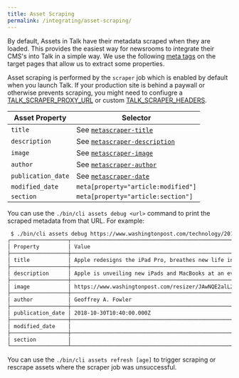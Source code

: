 ```yaml
---
title: Asset Scraping
permalink: /integrating/asset-scraping/
---
```


By default, Assets in Talk have their metadata scraped when they are loaded.
This provides the easiest way for newsrooms to integrate their CMS's into Talk
in a simple way. We use the following
[meta tags](https://developer.mozilla.org/en-US/docs/Web/HTML/Element/meta) on
the target pages that allow us to extract some properties.

Asset scraping is performed by the `scraper` job which is enabled by default when you launch Talk. If your production site is behind a paywall or otherwise prevents scraping, you might need to confiugre a [TALK_SCRAPER_PROXY_URL](/talk/advanced-configuration/#talk-scraper-proxy-url) or custom [TALK_SCRAPER_HEADERS](/talk/advanced-configuration/#talk-scraper-headers). 


| Asset Property     | Selector |
|--------------------|----------|
| `title`            | See [`metascraper-title`](https://github.com/microlinkhq/metascraper/blob/dc664c37ea1b238b1e3e9d5342edfacc9027892c/packages/metascraper-title/index.js) |
| `description`      | See [`metascraper-description`](https://github.com/microlinkhq/metascraper/blob/dc664c37ea1b238b1e3e9d5342edfacc9027892c/packages/metascraper-description/index.js) |
| `image`            | See [`metascraper-image`](https://github.com/microlinkhq/metascraper/blob/dc664c37ea1b238b1e3e9d5342edfacc9027892c/packages/metascraper-image/index.js) |
| `author`           | See [`metascraper-author`](https://github.com/microlinkhq/metascraper/blob/dc664c37ea1b238b1e3e9d5342edfacc9027892c/packages/metascraper-author/index.js) |
| `publication_date` | See [`metascraper-date`](https://github.com/microlinkhq/metascraper/blob/dc664c37ea1b238b1e3e9d5342edfacc9027892c/packages/metascraper-date/index.js) |
| `modified_date`    | `meta[property="article:modified"]` |
| `section`          | `meta[property="article:section"]` |

You can use the `./bin/cli assets debug <url>` command to print the scraped metadata
from that URL. For example:

```bash
 $ ./bin/cli assets debug https://www.washingtonpost.com/technology/2018/10/30/apple-event-october-ipad-pro-macbook-air/
┌──────────────────┬──────────────────────────────────────────────────────────────────────────────────────────────────────────────────────────────────────────────────────────────────────────────────┐
│ Property         │ Value                                                                                                                                                                            │
├──────────────────┼──────────────────────────────────────────────────────────────────────────────────────────────────────────────────────────────────────────────────────────────────────────────────┤
│ title            │ Apple redesigns the iPad Pro, breathes new life in the MacBook Air                                                                                                               │
├──────────────────┼──────────────────────────────────────────────────────────────────────────────────────────────────────────────────────────────────────────────────────────────────────────────────┤
│ description      │ Apple is unveiling new iPads and MacBooks at an event in New York starting at 10 a.m. Fowler is there and will report in with the news and hands-on analysis throughout the day. │
├──────────────────┼──────────────────────────────────────────────────────────────────────────────────────────────────────────────────────────────────────────────────────────────────────────────────┤
│ image            │ https://www.washingtonpost.com/resizer/JAwNQE2alL2JjiWrbXeJ46wZHqA=/1484x0/arc-anglerfish-washpost-prod-washpost.s3.amazonaws.com/public/G5TWBFW4LAI6RC5MX7QB7TODUY.jpg          │
├──────────────────┼──────────────────────────────────────────────────────────────────────────────────────────────────────────────────────────────────────────────────────────────────────────────────┤
│ author           │ Geoffrey A. Fowler                                                                                                                                                               │
├──────────────────┼──────────────────────────────────────────────────────────────────────────────────────────────────────────────────────────────────────────────────────────────────────────────────┤
│ publication_date │ 2018-10-30T10:40:00.000Z                                                                                                                                                         │
├──────────────────┼──────────────────────────────────────────────────────────────────────────────────────────────────────────────────────────────────────────────────────────────────────────────────┤
│ modified_date    │                                                                                                                                                                                  │
├──────────────────┼──────────────────────────────────────────────────────────────────────────────────────────────────────────────────────────────────────────────────────────────────────────────────┤
│ section          │                                                                                                                                                                                  │
└──────────────────┴──────────────────────────────────────────────────────────────────────────────────────────────────────────────────────────────────────────────────────────────────────────────────┘
```



You can use the `./bin/cli assets refresh [age]` to trigger scraping or rescrape assets where the scraper job was unsuccessful. 